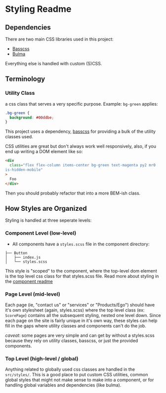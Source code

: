 # Styling Readme

## Dependencies

There are two main CSS libraries used in this project:

- [Basscss](https://github.com/basscss/basscss)
- [Bulma](https://github.com/jgthms/bulma)

Everything else is handled with custom (S)CSS.

## Terminology

### Utility Class

a css class that serves a very specific purpose. Example: `bg-green` applies:

```css
.bg-green {
  background: #00ddbe;
}
```

This project uses a dependency, [basscss]() for providing a bulk of the utility
classes used.

CSS utilities are great but don't always work well responsively, also, if you
end up writing a DOM element like so:

```html
<div
  class="flex flex-column items-center bg-green text-magenta py2 mr0
is-hidden-mobile"
>
  Foo
</div>
```

Then you should probably refactor that into a more BEM-ish class.

## How Styles are Organized

Styling is handled at three seperate levels:

### Component Level (low-level)

- All components have a `styles.scss` file in the component directory:

```
├── Button
│   ├── index.js
│   └── styles.scss
```

This style is "scoped" to the component, where the top-level dom element is the
top level css class for that styles.scss file. Read more about styling in the
[component readme](../components/README.md)

### Page Level (mid-level)

Each page (ie, "contact us" or "services" or "Products/Ego") should have it's
own stylesheet (again, styles.scss) where the top level class (ex: `ScorePage`)
contains all the subsequent styling, nested one level down. Since each page on
the site is fairly unique in it's own way, these styles can help fill in the
gaps where utility classes and components can't do the job.

_caveat_: some pages are very simple and can get by without a styles.scss because
they rely on utility classes, basscss, or just the provided components.

### Top Level (high-level / global)

Anything related to globally used css classes are handled in the `src/styles/`.
This is a good place to put custom CSS utilities, common global styles that
might not make sense to make into a component, or for handling global variables
and dependencies (like bulma).
